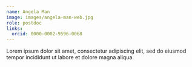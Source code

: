 ```yaml
---
name: Angela Man
image: images/angela-man-web.jpg
role: postdoc
links:
  orcid: 0000-0002-9596-0068
---
```


Lorem ipsum dolor sit amet, consectetur adipiscing elit, sed do eiusmod tempor incididunt ut labore et dolore magna aliqua.
